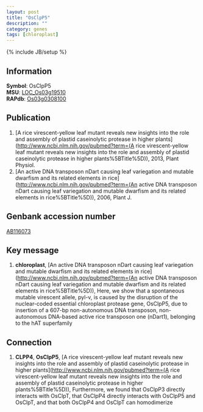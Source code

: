 ```yaml
---
layout: post
title: "OsClpP5"
description: ""
category: genes
tags: [chloroplast]
---
```

{% include JB/setup %}

## Information
__Symbol__: OsClpP5  
__MSU__: [LOC_Os03g19510](http://rice.plantbiology.msu.edu/cgi-bin/ORF_infopage.cgi?orf=LOC_Os03g19510)  
__RAPdb__: [Os03g0308100](http://rapdb.dna.affrc.go.jp/viewer/gbrowse_details/irgsp1?name=Os03g0308100)  

## Publication
1. [A rice virescent-yellow leaf mutant reveals new insights into the role and assembly of plastid caseinolytic protease in higher plants](http://www.ncbi.nlm.nih.gov/pubmed?term=(A rice virescent-yellow leaf mutant reveals new insights into the role and assembly of plastid caseinolytic protease in higher plants%5BTitle%5D)), 2013, Plant Physiol.
2. [An active DNA transposon nDart causing leaf variegation and mutable dwarfism and its related elements in rice](http://www.ncbi.nlm.nih.gov/pubmed?term=(An active DNA transposon nDart causing leaf variegation and mutable dwarfism and its related elements in rice%5BTitle%5D)), 2006, Plant J.

## Genbank accession number
[AB116073](http://www.ncbi.nlm.nih.gov/nuccore/AB116073)

## Key message
1. __chloroplast__, [An active DNA transposon nDart causing leaf variegation and mutable dwarfism and its related elements in rice](http://www.ncbi.nlm.nih.gov/pubmed?term=(An active DNA transposon nDart causing leaf variegation and mutable dwarfism and its related elements in rice%5BTitle%5D)),  Here, we show that a spontaneous mutable virescent allele, pyl-v, is caused by the disruption of the nuclear-coded essential chloroplast protease gene, OsClpP5, due to insertion of a 607-bp non-autonomous DNA transposon, non-autonomous DNA-based active rice transposon one (nDart1), belonging to the hAT superfamily

## Connection
1. __CLPP4__, __OsClpP5__, [A rice virescent-yellow leaf mutant reveals new insights into the role and assembly of plastid caseinolytic protease in higher plants](http://www.ncbi.nlm.nih.gov/pubmed?term=(A rice virescent-yellow leaf mutant reveals new insights into the role and assembly of plastid caseinolytic protease in higher plants%5BTitle%5D)),  Furthermore, we found that OsClpP3 directly interacts with OsClpT, that OsClpP4 directly interacts with OsClpP5 and OsClpT, and that both OsClpP4 and OsClpT can homodimerize


